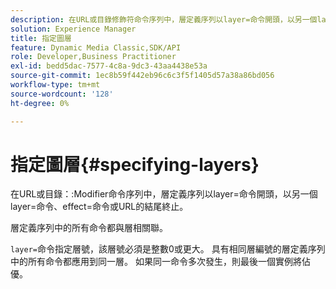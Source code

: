 ```yaml
---
description: 在URL或目錄修飾符命令序列中，層定義序列以layer=命令開頭，以另一個layer=命令、effect=命令或URL的結尾終止。
solution: Experience Manager
title: 指定圖層
feature: Dynamic Media Classic,SDK/API
role: Developer,Business Practitioner
exl-id: bedd5dac-7577-4c8a-9dc3-43aa4438e53a
source-git-commit: 1ec8b59f442eb96c6c3f5f1405d57a38a86bd056
workflow-type: tm+mt
source-wordcount: '128'
ht-degree: 0%

---
```


# 指定圖層{#specifying-layers}

在URL或目錄：:Modifier命令序列中，層定義序列以layer=命令開頭，以另一個layer=命令、effect=命令或URL的結尾終止。

層定義序列中的所有命令都與層相關聯。

`layer=`命令指定層號，該層號必須是整數0或更大。 具有相同層編號的層定義序列中的所有命令都應用到同一層。 如果同一命令多次發生，則最後一個實例將佔優。
